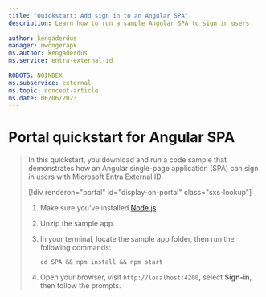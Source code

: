 ```yaml
---
title: "Quickstart: Add sign in to an Angular SPA"
description: Learn how to run a sample Angular SPA to sign in users
 
author: kengaderdus
manager: mwongerapk
ms.author: kengaderdus
ms.service: entra-external-id
 
ROBOTS: NOINDEX
ms.subservice: external
ms.topic: concept-article
ms.date: 06/06/2023
---
```


# Portal quickstart for Angular SPA

> In this quickstart, you download and run a code sample that demonstrates how an Angular single-page application (SPA) can sign in users with Microsoft Entra External ID.
>
> [!div renderon="portal" id="display-on-portal" class="sxs-lookup"]
> 1. Make sure you've installed [Node.js](https://nodejs.org/en/download/).
>
> 1. Unzip the sample app.
>
> 1. In your terminal, locate the sample app folder, then run the following commands:
>
>     ```console
>     cd SPA && npm install && npm start
>     ```
>
> 1. Open your browser, visit `http://localhost:4200`, select **Sign-in**, then follow the prompts.
>
